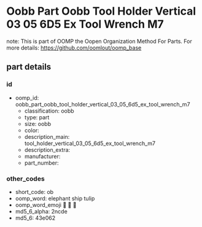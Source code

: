 # Oobb Part Oobb Tool Holder Vertical 03 05 6D5 Ex Tool Wrench M7  

note: This is part of OOMP the Oopen Organization Method For Parts. For more details: https://github.com/oomlout/oomp_base

##  part details





### id
* oomp_id: oobb_part_oobb_tool_holder_vertical_03_05_6d5_ex_tool_wrench_m7
  * classification: oobb
  * type: part
  * size: oobb
  * color: 
  * description_main: tool_holder_vertical_03_05_6d5_ex_tool_wrench_m7
  * description_extra: 
  * manufacturer: 
  * part_number: 

### other_codes
* short_code: ob
* oomp_word: elephant ship tulip
* oomp_word_emoji :elephant: :ship: :tulip:
* md5_6_alpha: 2ncde
* md5_6: 43e062